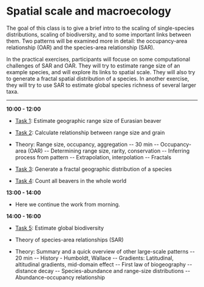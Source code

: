 # Spatial scale and macroecology

The goal of this class is to give a brief intro to the scaling of single-species distributions, scaling of biodiversity, and to some important links between them. Two patterns will be examined more in detail: the occupancy-area relationship (OAR) and the species-area relationship (SAR). 

In the practical exercises, participants will focuse on some computational challenges of SAR and OAR. They will try to estimate range size of an example species, and will explore its links to spatial scale. They will also try to generate a fractal spatial distribution of a species. In another exercise, they will try to use SAR to estimate global species richness of several larger taxa.

------------------------------

**10:00 - 12:00**

- [Task 1](https://rawgit.com/petrkeil/Teaching_Halle_2018/master/tasks/Task_1_Estimate_range_size.html): Estimate geographic range size of Eurasian beaver

- [Task 2](https://rawgit.com/petrkeil/Teaching_Halle_2018/master/tasks/Task_2_Range_size_vs_grain.html): Calculate relationship between range size and grain

- Theory: Range size, occupancy, aggregation -- 30 min
-- Occupancy-area (OAR)
-- Determining range size, rarity, conservation
-- Inferring process from pattern
-- Extrapolation, interpolation
-- Fractals

- [Task 3](https://rawgit.com/petrkeil/Teaching_Halle_2018/master/tasks/Task_3_Fractals.html): Generate a fractal geographic distribution of a species

- [Task 4](https://rawgit.com/petrkeil/Teaching_Halle_2018/master/tasks/Task_4_Number_of_beavers.html): Count all beavers in the whole world

**13:00 - 14:00**

- Here we continue the work from morning.

**14:00 - 16:00**

- [Task 5](https://rawgit.com/petrkeil/Teaching_Halle_2018/master/tasks/Task_5_How_many_species_on_Earth.html): Estimate global biodiversity

- Theory of species-area relationships (SAR)


- Theory: Summary and a quick overview of other large-scale patterns -- 20 min
-- History - Humboldt, Wallace
-- Gradients: Latitudinal, altitudinal gradients, mid-domain effect
-- First law of biogeography -- distance decay
-- Species-abundance and range-size distributions
-- Abundance-occupancy relationship
